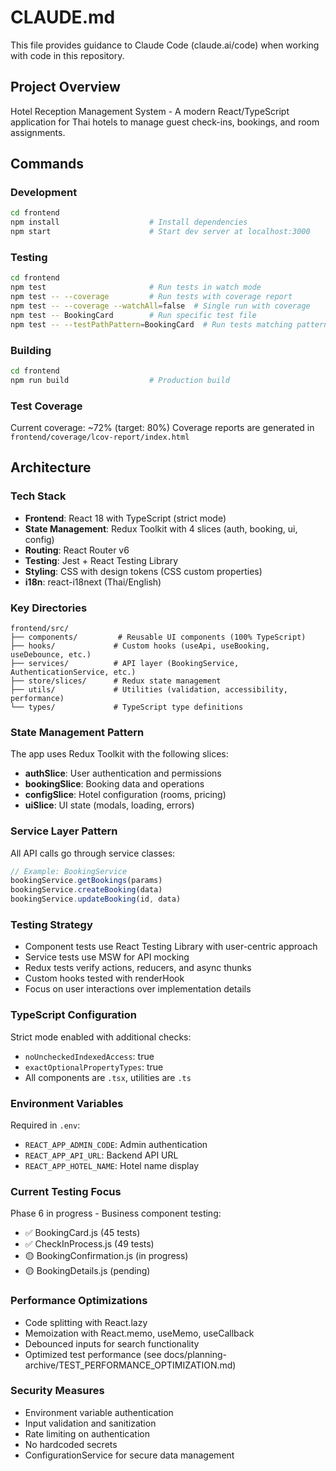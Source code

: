 # CLAUDE.md

This file provides guidance to Claude Code (claude.ai/code) when working with code in this repository.

## Project Overview

Hotel Reception Management System - A modern React/TypeScript application for Thai hotels to manage guest check-ins, bookings, and room assignments.

## Commands

### Development
```bash
cd frontend
npm install                    # Install dependencies
npm start                      # Start dev server at localhost:3000
```

### Testing
```bash
cd frontend
npm test                       # Run tests in watch mode
npm test -- --coverage         # Run tests with coverage report
npm test -- --coverage --watchAll=false  # Single run with coverage
npm test -- BookingCard        # Run specific test file
npm test -- --testPathPattern=BookingCard  # Run tests matching pattern
```

### Building
```bash
cd frontend
npm run build                  # Production build
```

### Test Coverage
Current coverage: ~72% (target: 80%)
Coverage reports are generated in `frontend/coverage/lcov-report/index.html`

## Architecture

### Tech Stack
- **Frontend**: React 18 with TypeScript (strict mode)
- **State Management**: Redux Toolkit with 4 slices (auth, booking, ui, config)
- **Routing**: React Router v6
- **Testing**: Jest + React Testing Library
- **Styling**: CSS with design tokens (CSS custom properties)
- **i18n**: react-i18next (Thai/English)

### Key Directories
```
frontend/src/
├── components/         # Reusable UI components (100% TypeScript)
├── hooks/             # Custom hooks (useApi, useBooking, useDebounce, etc.)
├── services/          # API layer (BookingService, AuthenticationService, etc.)
├── store/slices/      # Redux state management
├── utils/             # Utilities (validation, accessibility, performance)
└── types/             # TypeScript type definitions
```

### State Management Pattern
The app uses Redux Toolkit with the following slices:
- **authSlice**: User authentication and permissions
- **bookingSlice**: Booking data and operations
- **configSlice**: Hotel configuration (rooms, pricing)
- **uiSlice**: UI state (modals, loading, errors)

### Service Layer Pattern
All API calls go through service classes:
```typescript
// Example: BookingService
bookingService.getBookings(params)
bookingService.createBooking(data)
bookingService.updateBooking(id, data)
```

### Testing Strategy
- Component tests use React Testing Library with user-centric approach
- Service tests use MSW for API mocking
- Redux tests verify actions, reducers, and async thunks
- Custom hooks tested with renderHook
- Focus on user interactions over implementation details

### TypeScript Configuration
Strict mode enabled with additional checks:
- `noUncheckedIndexedAccess`: true
- `exactOptionalPropertyTypes`: true
- All components are `.tsx`, utilities are `.ts`

### Environment Variables
Required in `.env`:
- `REACT_APP_ADMIN_CODE`: Admin authentication
- `REACT_APP_API_URL`: Backend API URL
- `REACT_APP_HOTEL_NAME`: Hotel name display

### Current Testing Focus
Phase 6 in progress - Business component testing:
- ✅ BookingCard.js (45 tests)
- ✅ CheckInProcess.js (49 tests)
- 🟡 BookingConfirmation.js (in progress)
- 🟡 BookingDetails.js (pending)

### Performance Optimizations
- Code splitting with React.lazy
- Memoization with React.memo, useMemo, useCallback
- Debounced inputs for search functionality
- Optimized test performance (see docs/planning-archive/TEST_PERFORMANCE_OPTIMIZATION.md)

### Security Measures
- Environment variable authentication
- Input validation and sanitization
- Rate limiting on authentication
- No hardcoded secrets
- ConfigurationService for secure data management